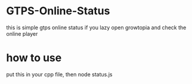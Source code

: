 # GTPS-Online-Status
this is simple gtps online status if you lazy open growtopia and check the online player

# how to use
put this in your cpp file, then node status.js

